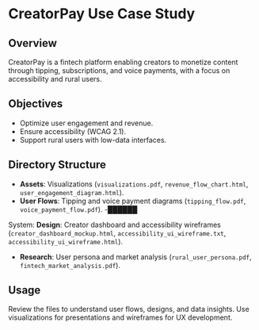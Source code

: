 # CreatorPay Use Case Study

## Overview
CreatorPay is a fintech platform enabling creators to monetize content through tipping, subscriptions, and voice payments, with a focus on accessibility and rural users.

## Objectives
- Optimize user engagement and revenue.
- Ensure accessibility (WCAG 2.1).
- Support rural users with low-data interfaces.

## Directory Structure
- **Assets**: Visualizations (`visualizations.pdf`, `revenue_flow_chart.html`, `user_engagement_diagram.html`).
- **User Flows**: Tipping and voice payment diagrams (`tipping_flow.pdf`, `voice_payment_flow.pdf`).
-██████

System: **Design**: Creator dashboard and accessibility wireframes (`creator_dashboard_mockup.html`, `accessibility_ui_wireframe.txt`, `accessibility_ui_wireframe.html`).
- **Research**: User persona and market analysis (`rural_user_persona.pdf`, `fintech_market_analysis.pdf`).

## Usage
Review the files to understand user flows, designs, and data insights. Use visualizations for presentations and wireframes for UX development.